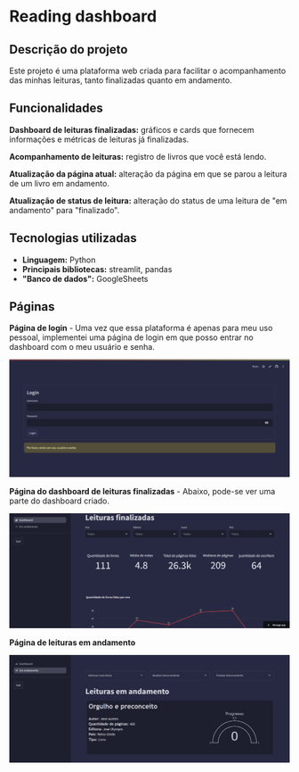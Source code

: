 # Reading dashboard

## Descrição do projeto

Este projeto é uma plataforma web criada para facilitar o acompanhamento das minhas leituras, tanto finalizadas quanto em andamento.

## Funcionalidades

**Dashboard de leituras finalizadas:** gráficos e cards que fornecem informações e métricas de leituras já finalizadas.

**Acompanhamento de leituras:** registro de livros que você está lendo.

**Atualização da página atual:** alteração da página em que se parou a leitura de um livro em andamento.

**Atualização de status de leitura:** alteração do status de uma leitura de "em andamento" para "finalizado".

## Tecnologias utilizadas

* **Linguagem:** Python
* **Principais bibliotecas:** streamlit, pandas
* **"Banco de dados":** GoogleSheets

## Páginas

**Página de login** - Uma vez que essa plataforma é apenas para meu uso pessoal, implementei uma página de login em que posso entrar no dashboard com o meu usuário e senha.

![alt text](images/image-login.png)

**Página do dashboard de leituras finalizadas** - Abaixo, pode-se ver uma parte do dashboard criado.

![alt text](images/image-dashboard.png)

**Página de leituras em andamento**

![alt text](images/image-in-progress.png)